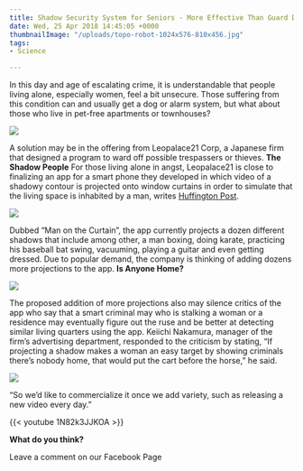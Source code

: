 ```yaml
---
title: Shadow Security System for Seniors - More Effective Than Guard Dogs?
date: Wed, 25 Apr 2018 14:45:05 +0000
thumbnailImage: "/uploads/topo-robot-1024x576-810x456.jpg"
tags:
- Science

---
```

In this day and age of escalating crime, it is understandable that people living alone, especially women, feel a bit unsecure. Those suffering from this condition can and usually get a dog or alarm system, but what about those who live in pet-free apartments or townhouses? 

[![](http://newsattorneys.staging.wpengine.com/wp-content/uploads/2018/04/guard-dog2.jpg)](http://newsattorneys.staging.wpengine.com/wp-content/uploads/2018/04/guard-dog2.jpg) 

A solution may be in the offering from Leopalace21 Corp, a Japanese firm that designed a program to ward off possible trespassers or thieves. **The Shadow People** For those living alone in angst, Leopalace21 is close to finalizing an app for a smart phone they developed in which video of a shadowy contour is projected onto window curtains in order to simulate that the living space is inhabited by a man, writes [Huffington Post](https://www.huffingtonpost.com/entry/shadow-boxing-security-japan_us_5ade165ee4b036e7aeb5408f). 

[![](http://newsattorneys.staging.wpengine.com/wp-content/uploads/2018/04/leopalace-21.jpg)](http://newsattorneys.staging.wpengine.com/wp-content/uploads/2018/04/leopalace-21.jpg) 

Dubbed “Man on the Curtain”, the app currently projects a dozen different shadows that include among other, a man boxing, doing karate, practicing his baseball bat swing, vacuuming, playing a guitar and even getting dressed. Due to popular demand, the company is thinking of adding dozens more projections to the app. **Is Anyone Home?** 

[![](http://newsattorneys.staging.wpengine.com/wp-content/uploads/2018/04/shadow.jpg)](http://newsattorneys.staging.wpengine.com/wp-content/uploads/2018/04/shadow.jpg) 

The proposed addition of more projections also may silence critics of the app who say that a smart criminal may who is stalking a woman or a residence may eventually figure out the ruse and be better at detecting similar living quarters using the app. Keiichi Nakamura, manager of the firm’s advertising department, responded to the criticism by stating, “If projecting a shadow makes a woman an easy target by showing criminals there’s nobody home, that would put the cart before the horse,” he said. 

[![](http://newsattorneys.staging.wpengine.com/wp-content/uploads/2018/04/shadow-man-app.jpg)](http://newsattorneys.staging.wpengine.com/wp-content/uploads/2018/04/shadow-man-app.jpg) 

“So we’d like to commercialize it once we add variety, such as releasing a new video every day.” 

{{< youtube 1N82k3JJKOA >}}

**What do you think?** 

Leave a comment on our Facebook Page